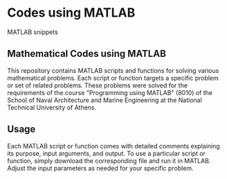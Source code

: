 # Codes using MATLAB

MATLAB snippets

## Mathematical Codes using MATLAB

This repository contains MATLAB scripts and functions for solving various mathematical problems. Each script or function targets a specific problem or set of related problems. These problems were solved for the requirements of the course "Programming using MATLAB" (8010) of the School of Naval Architecture and Marine Engineering at the National Technical University of Athens.

## Usage

Each MATLAB script or function comes with detailed comments explaining its purpose, input arguments, and output. To use a particular script or function, simply download the corresponding file and run it in MATLAB. Adjust the input parameters as needed for your specific problem.
